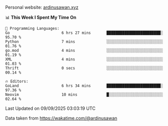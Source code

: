 Personal website: [ardinusawan.xyz](https://ardinusawan.xyz)

<!--START_SECTION:waka-->
📊 **This Week I Spent My Time On** 

```text
💬 Programming Languages: 
Go                       6 hrs 27 mins       ████████████████████████░   95.70 % 
Python                   7 mins              ░░░░░░░░░░░░░░░░░░░░░░░░░   01.76 % 
go.mod                   4 mins              ░░░░░░░░░░░░░░░░░░░░░░░░░   01.19 % 
XML                      4 mins              ░░░░░░░░░░░░░░░░░░░░░░░░░   01.03 % 
Thrift                   0 secs              ░░░░░░░░░░░░░░░░░░░░░░░░░   00.14 % 

🔥 Editors: 
GoLand                   6 hrs 34 mins       ████████████████████████░   97.36 % 
Neovim                   10 mins             █░░░░░░░░░░░░░░░░░░░░░░░░   02.64 % 
```


 Last Updated on 09/09/2025 03:03:19 UTC
<!--END_SECTION:waka-->
Data taken from https://wakatime.com/@ardinusawan
